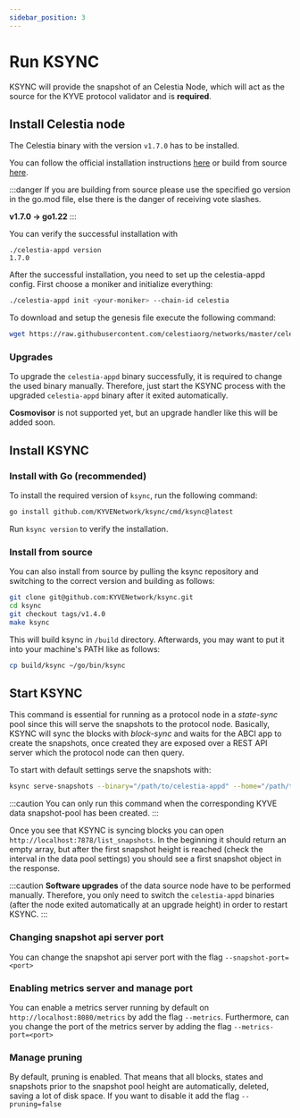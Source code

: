 ```yaml
---
sidebar_position: 3
---
```


# Run KSYNC

KSYNC will provide the snapshot of an Celestia Node, which will act as the source for the KYVE protocol validator and is **required**.

## Install Celestia node

The Celestia binary with the version `v1.7.0` has to be installed.

You can follow the official installation instructions [here](https://docs.celestia.org/nodes/consensus-node) or build from source [here](https://github.com/celestiaorg/celestia-app/releases/tag/v1.7.0).

:::danger
If you are building from source please use the specified go version in the go.mod file, else there is the danger of receiving vote slashes.

**v1.7.0 -> go1.22**
:::

You can verify the successful installation with

```
./celestia-appd version
1.7.0
```

After the successful installation, you need to set up the celestia-appd config. First choose a moniker and initialize everything:

```bash
./celestia-appd init <your-moniker> --chain-id celestia
```

To download and setup the genesis file execute the following command:

```bash
wget https://raw.githubusercontent.com/celestiaorg/networks/master/celestia/genesis.json -O ~/.celestia-app/config/genesis.json
```

### Upgrades

To upgrade the `celestia-appd` binary successfully, it is required to change the used binary manually.
Therefore, just start the KSYNC process with the upgraded `celestia-appd` binary after it exited automatically.

**Cosmovisor** is not supported yet, but an upgrade handler like this will be added soon.

## Install KSYNC

### Install with Go (recommended)

To install the required version of `ksync`, run the following command:

```bash
go install github.com/KYVENetwork/ksync/cmd/ksync@latest
```

Run `ksync version` to verify the installation.

### Install from source

You can also install from source by pulling the ksync repository and switching to the correct version and building
as follows:

```bash
git clone git@github.com:KYVENetwork/ksync.git
cd ksync
git checkout tags/v1.4.0
make ksync
```

This will build ksync in `/build` directory. Afterwards, you may want to put it into your machine's PATH like
as follows:

```bash
cp build/ksync ~/go/bin/ksync
```

## Start KSYNC

This command is essential for running as a protocol node in a _state-sync_ pool since this will serve the snapshots to the
protocol node. Basically, KSYNC will sync the blocks with _block-sync_ and waits for the ABCI app to create the snapshots,
once created they are exposed over a REST API server which the protocol node can then query.

To start with default settings serve the snapshots with:

```bash
ksync serve-snapshots --binary="/path/to/celestia-appd" --home="/path/to/.celestia-app" --source=celestia
```

:::caution
You can only run this command when the corresponding KYVE data snapshot-pool has been created.
:::

Once you see that KSYNC is syncing blocks you can open `http://localhost:7878/list_snapshots`. In the beginning it should
return an empty array, but after the first snapshot height is reached (check the interval in the data pool settings) you
should see a first snapshot object in the response.

:::caution
**Software upgrades** of the data source node have to be performed manually. Therefore, you only need to switch the `celestia-appd` binaries (after the node exited automatically at an upgrade height) in order to restart KSYNC.
:::

### Changing snapshot api server port

You can change the snapshot api server port with the flag `--snapshot-port=<port>`

### Enabling metrics server and manage port

You can enable a metrics server running by default on `http://localhost:8080/metrics` by add the flag `--metrics`.
Furthermore, can you change the port of the metrics server by adding the flag `--metrics-port=<port>`

### Manage pruning

By default, pruning is enabled. That means that all blocks, states and snapshots prior to the snapshot pool height
are automatically, deleted, saving a lot of disk space. If you want to disable it add the flag `--pruning=false`
